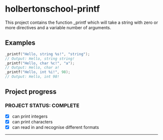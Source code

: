 # holbertonschool-printf
This project contains the function _printf which will take a string
with zero or more directives and a variable number of arguments.
## Examples
```c
_printf("Hello, string %s!", "string");
// Output: Hello, string string!
_printf("Hello, char %c!", "a");
// Output: Hello, char a!
_printf("Hello, int %i!", 98);
// Output: Hello, int 98!
```
## Project progress
### PROJECT STATUS: COMPLETE
- [x] can print integers
- [x] can print characters
- [x] can read in and recognise different formats
---
